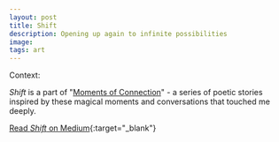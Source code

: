 ```yaml
---
layout: post
title: Shift
description: Opening up again to infinite possibilities
image:
tags: art
---
```


Context: 

*Shift* is a part of "[Moments of Connection](/moments-of-connection)" - a series of poetic stories inspired by these magical moments and conversations that touched me deeply.

[Read *Shift* on Medium](https://medium.com/@michal.korzonek/shift-7bbfa40defe2){:target="_blank"}